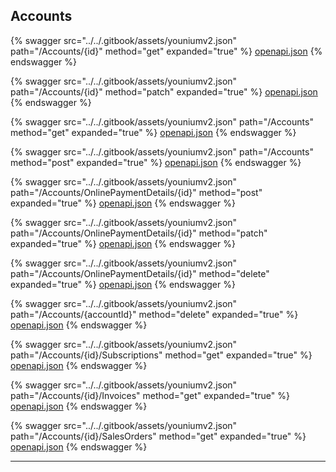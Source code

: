 ## Accounts




{% swagger src="../../.gitbook/assets/youniumv2.json" path="/Accounts/{id}" method="get" expanded="true" %}
[openapi.json](./docs/.gitbook/assets/youniumv2.json)
{% endswagger %}

{% swagger src="../../.gitbook/assets/youniumv2.json" path="/Accounts/{id}" method="patch" expanded="true" %}
[openapi.json](./docs/.gitbook/assets/youniumv2.json)
{% endswagger %}

{% swagger src="../../.gitbook/assets/youniumv2.json" path="/Accounts" method="get" expanded="true" %}
[openapi.json](./docs/.gitbook/assets/youniumv2.json)
{% endswagger %}

{% swagger src="../../.gitbook/assets/youniumv2.json" path="/Accounts" method="post" expanded="true" %}
[openapi.json](./docs/.gitbook/assets/youniumv2.json)
{% endswagger %}

{% swagger src="../../.gitbook/assets/youniumv2.json" path="/Accounts/OnlinePaymentDetails/{id}" method="post" expanded="true" %}
[openapi.json](./docs/.gitbook/assets/youniumv2.json)
{% endswagger %}

{% swagger src="../../.gitbook/assets/youniumv2.json" path="/Accounts/OnlinePaymentDetails/{id}" method="patch" expanded="true" %}
[openapi.json](./docs/.gitbook/assets/youniumv2.json)
{% endswagger %}

{% swagger src="../../.gitbook/assets/youniumv2.json" path="/Accounts/OnlinePaymentDetails/{id}" method="delete" expanded="true" %}
[openapi.json](./docs/.gitbook/assets/youniumv2.json)
{% endswagger %}

{% swagger src="../../.gitbook/assets/youniumv2.json" path="/Accounts/{accountId}" method="delete" expanded="true" %}
[openapi.json](./docs/.gitbook/assets/youniumv2.json)
{% endswagger %}

{% swagger src="../../.gitbook/assets/youniumv2.json" path="/Accounts/{id}/Subscriptions" method="get" expanded="true" %}
[openapi.json](./docs/.gitbook/assets/youniumv2.json)
{% endswagger %}

{% swagger src="../../.gitbook/assets/youniumv2.json" path="/Accounts/{id}/Invoices" method="get" expanded="true" %}
[openapi.json](./docs/.gitbook/assets/youniumv2.json)
{% endswagger %}

{% swagger src="../../.gitbook/assets/youniumv2.json" path="/Accounts/{id}/SalesOrders" method="get" expanded="true" %}
[openapi.json](./docs/.gitbook/assets/youniumv2.json)
{% endswagger %}


---


